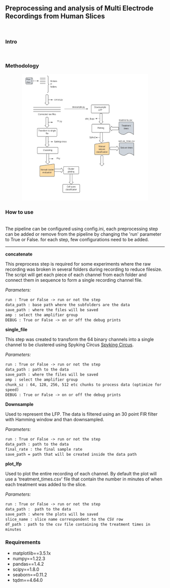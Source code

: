## Preprocessing and analysis of Multi Electrode Recordings from Human Slices
<br>

### Intro
<br>


### Methodology

<p align="center">
<img src="https://github.com/cafalchio/mea_analysis/blob/main/mea.png?raw=true" width="400" height="400" >
</p>

### How to use
<br>
The pipeline can be configured using config.ini, each preprocessing step can be added or remove from the pipeline by changing the 'run' parameter to True or False. 
for each step, few configurations need to be added.


* * *


**concatenate**


This preprocess step is required for some experiments where the raw recording was broken in several folders during recording to reduce filesize. The script will get each piece of each channel from each folder and connect them in sequence to form a single recording channel file.


*Parameters:* 


    run : True or False -> run or not the step
    data_path : base path where the subfolders are the data
    save_path : where the files will be saved
    amp : select the amplifier group
    DEBUG : True or False -> on or off the debug prints

**single_file**


This step was created to transform the 64 binary channels into a single channel to be clustered using Spyking Circus <a href="https://github.com/spyking-circus/spyking-circus" target = "blank">Spyking Circus</a>. 


*Parameters:*


    run : True or False -> run or not the step
    data_path : path to the data
    save_path : where the files will be saved
    amp : select the amplifier group
    chunk_sz : 64, 128, 256, 512 etc chunks to process data (optimize for speed)
    DEBUG : True or False -> on or off the debug prints

**Downsample**


Used to represent the LFP. The data is filtered using an 30 point FIR filter with Hamming window and than downsampled.


*Parameters:*


    run : True or False -> run or not the step
    data_path : path to the data
    final_rate : the final sample rate
    save_path = path that will be created inside the data path


**plot_lfp**


Used to plot the entire recording of each channel. By default the plot will use a 'treatment_times.csv' file that contain the number in minutes of when each treatment was added to the slice.
<br>

*Parameters:*


    run : True or False -> run or not the step
    data_path :  path to the data
    save_path : where the plots will be saved
    slice_name : slice name correspondent to the CSV row
    df_path : path to the csv file containing the treatment times in minutes


### Requirements

<ul>
<li>matplotlib==3.5.1x</li>
<li>numpy==1.22.3</li>
<li>pandas==1.4.2</li>
<li>scipy==1.8.0</li>
<li>seaborn==0.11.2</li>
<li>tqdm==4.64.0</li>
</ul>


